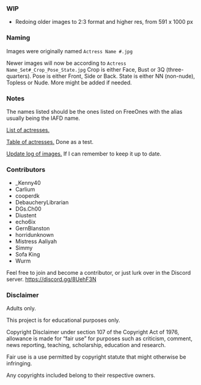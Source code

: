 ### WIP
 * Redoing older images to 2:3 format and higher res, from 591 x 1000 px

### Naming
Images were originally named `Actress Name #.jpg`

Newer images will now be according to `Actress Name_Set#_Crop_Pose_State.jpg`
Crop is either Face, Bust or 3Q (three-quarters).
Pose is either Front, Side or Back.
State is either NN (non-nude), Topless or Nude.
More might be added if needed.

### Notes

The names listed should be the ones listed on FreeOnes with the alias usually being the IAFD name.

[List of actresses.](./LIST.md)

[Table of actresses.](./TABLE.md) Done as a test.

[Update log of images.](./LOG.md) If I can remember to keep it up to date.

### Contributors
* _Kenny40
* Carlium
* cooperdk
* DebaucheryLibrarian
* DGs.Ch00
* Diustent
* echo6ix
* GernBlanston
* horridunknown
* Mistress Aaliyah
* Simmy
* Sofa King
* Wurm

Feel free to join and become a contributor, or just lurk over in the Discord server.
https://discord.gg/8UehF3N


### Disclaimer

Adults only.

This project is for educational purposes only.

Copyright Disclaimer under section 107 of the Copyright Act of 1976, allowance is made for “fair use” for purposes such as criticism, comment, news reporting, teaching, scholarship, education and research.

Fair use is a use permitted by copyright statute that might otherwise be infringing.

Any copyrights included belong to their respective owners.